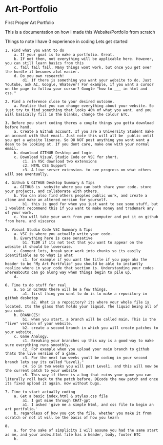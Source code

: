 # Art-Portfolio
First Proper Art Portfolio

This is a documentation on how I made this Website/Portfolio from scratch

Things to note
    I have 0 experience in coding
Lets get started

    1. Find what you want to do 
        a. If your goal is to make a portfolio. Great. 
        b. If not then, not everything will be applicable here. However, you can still learn basics from this
        c. fail fail fail. Many things wont work, but once you get over the hurdle it becomes alot easier.
        d. Do you own research!
            d1. If there is something you want your website to do. Just Youtube, ask AI, Google, Whatever! For example, if you want a cursor on the page to follow your cursor? Google "how to ___ in html and css." 

    2. Find a reference close to your desired outcome. 
        a. Realize that you can change everything about your website. So just try to find something that looks 40% of what you want. and you will basically fill in the blanks, change the colour ETC.

    3. Before you start coding theres a couple things you gotta download before hand.
        a. Create a Github account. If you are a University Student make an account with that email. Just note this will all be  public until you get a website lisense. So DO NOT post anything you wont want a dean to be looking at. If you dont care, make one with your normal email.
        b. download GITHUB Desktop and login
        c. Download Visual Studio Code or VSC for short.
            c1. in VSC download two extensions
            c2. HTML CSS Support 
            c3. A live server extension. to see progross on what others will see eventually.

    4. Github & GITHUB Desktop Summary & Tips
        a. GITHUB is  website where you can both share your code. store your projects, and collaborate with others. 
        b. You can also find others peoples public work, and create a clone and make an altered version for yourself.
            b1. this is good for when you just want to see some stuff, but I wouldnt recommend this if you want to make money and trademark any of your work.
        c. You will take your work from your computer and put it on github from here. and viscerca 

    5. Visual Studio Code VSC Summary & Tips
        a. VSC is where you actually write your code.
        b. Everything here is case sensative 
            b1. TLDR if its not text that you want to appear on the website it should be lowercase.
        c. Comment lots, break your work into chunks so its easily identifiable as to what is what
            c1. for example if you want the title if you page aka the header to be "My Art Portfolio" you should be able to instantly realize where in your code that section is. Understanding your codes whereabouts can go along way when things begin to pile up.
        d. 

    6. Time to do stuff for real
        a. So in GITHUB there will be a few things. 
            a1. first thing you want to do is to make a repository in github deskotop 
                a2. What is a repository? its where your whole file is located. Its the glass that holds your liquid. The liquid being all of you code.
        b. BRANHCES! 
            b1. when you start, a branch will be called main. This is the "live" version of your website. 
            b2. create a second branch in which you will create patches to your website.
        c. Game Analogy.
            c1. Breaking your branches up this way is a good way to make sure everything runs smoothly. 
            c2. For example when you upload your main branch to github thats the live version of a game.
            c3. For the next two weeks youll be coding in your second branch lets say its called "Level1."
            c4. So in two weeks you will post Level1. and this will now be the current patch to your website
            c5. This way if there is a bug that ruins your game you can literally roll back to the patch before. DEcode the new patch and once its fixed upload it again. now without bugs.

    7. Time to start actually coding
        a. Get a basic index.html & styles.css file
            a1. I got mine through CHAT-gpt
            a1. I asked 'give me a simple html, and css file to begin an art portfolio.'
        b. regardless of how you got the file. whether you make it from scratch or not it will be the basis of how you learn 
    
    8. 
        a. for the sake of simplicity I will assume you had the same start as me, and your index.html file has a header, body, footer ETC
        b. 

    